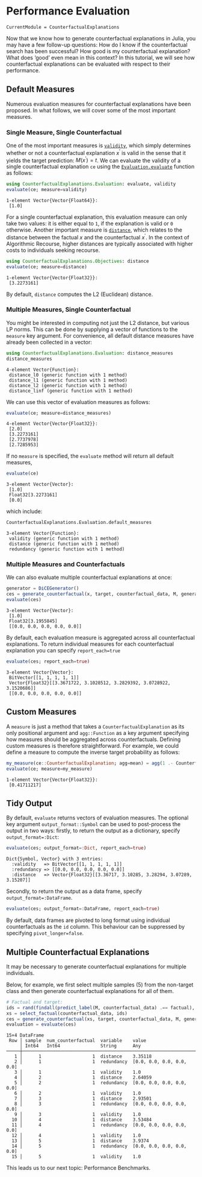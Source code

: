 # Performance Evaluation

``` @meta
CurrentModule = CounterfactualExplanations 
```

Now that we know how to generate counterfactual explanations in Julia, you may have a few follow-up questions: How do I know if the counterfactual search has been successful? How good is my counterfactual explanation? What does ‘good’ even mean in this context? In this tutorial, we will see how counterfactual explanations can be evaluated with respect to their performance.

## Default Measures

Numerous evaluation measures for counterfactual explanations have been proposed. In what follows, we will cover some of the most important measures.

### Single Measure, Single Counterfactual

One of the most important measures is [`validity`](@ref), which simply determines whether or not a counterfactual explanation $x^{\prime}$ is valid in the sense that it yields the target prediction: $M(x^{\prime})=t$. We can evaluate the validity of a single counterfactual explanation `ce` using the [`Evaluation.evaluate`](@ref) function as follows:

``` julia
using CounterfactualExplanations.Evaluation: evaluate, validity
evaluate(ce; measure=validity)
```

    1-element Vector{Vector{Float64}}:
     [1.0]

For a single counterfactual explanation, this evaluation measure can only take two values: it is either equal to `1`, if the explanation is valid or `0` otherwise. Another important measure is [`distance`](@ref), which relates to the distance between the factual $x$ and the counterfactual $x^{\prime}$. In the context of Algorithmic Recourse, higher distances are typically associated with higher costs to individuals seeking recourse.

``` julia
using CounterfactualExplanations.Objectives: distance
evaluate(ce; measure=distance)
```

    1-element Vector{Vector{Float32}}:
     [3.2273161]

By default, `distance` computes the L2 (Euclidean) distance.

### Multiple Measures, Single Counterfactual

You might be interested in computing not just the L2 distance, but various LP norms. This can be done by supplying a vector of functions to the `measure` key argument. For convenience, all default distance measures have already been collected in a vector:

``` julia
using CounterfactualExplanations.Evaluation: distance_measures
distance_measures
```

    4-element Vector{Function}:
     distance_l0 (generic function with 1 method)
     distance_l1 (generic function with 1 method)
     distance_l2 (generic function with 1 method)
     distance_linf (generic function with 1 method)

We can use this vector of evaluation measures as follows:

``` julia
evaluate(ce; measure=distance_measures)
```

    4-element Vector{Vector{Float32}}:
     [2.0]
     [3.2273161]
     [2.7737978]
     [2.7285953]

If no `measure` is specified, the `evaluate` method will return all default measures,

``` julia
evaluate(ce)
```

    3-element Vector{Vector}:
     [1.0]
     Float32[3.2273161]
     [0.0]

which include:

``` julia
CounterfactualExplanations.Evaluation.default_measures
```

    3-element Vector{Function}:
     validity (generic function with 1 method)
     distance (generic function with 1 method)
     redundancy (generic function with 1 method)

### Multiple Measures and Counterfactuals

We can also evaluate multiple counterfactual explanations at once:

``` julia
generator = DiCEGenerator()
ces = generate_counterfactual(x, target, counterfactual_data, M, generator; num_counterfactuals=5)
evaluate(ces)
```

    3-element Vector{Vector}:
     [1.0]
     Float32[3.1955845]
     [[0.0, 0.0, 0.0, 0.0, 0.0]]

By default, each evaluation measure is aggregated across all counterfactual explanations. To return individual measures for each counterfactual explanation you can specify `report_each=true`

``` julia
evaluate(ces; report_each=true)
```

    3-element Vector{Vector}:
     BitVector[[1, 1, 1, 1, 1]]
     Vector{Float32}[[3.3671722, 3.1028512, 3.2829392, 3.0728922, 3.1520686]]
     [[0.0, 0.0, 0.0, 0.0, 0.0]]

## Custom Measures

A `measure` is just a method that takes a `CounterfactualExplanation` as its only positional argument and `agg::Function` as a key argument specifying how measures should be aggregated across counterfactuals. Defining custom measures is therefore straightforward. For example, we could define a measure to compute the inverse target probability as follows:

``` julia
my_measure(ce::CounterfactualExplanation; agg=mean) = agg(1 .- CounterfactualExplanations.target_probs(ce))
evaluate(ce; measure=my_measure)
```

    1-element Vector{Vector{Float32}}:
     [0.41711217]

## Tidy Output

By default, `evaluate` returns vectors of evaluation measures. The optional key argument `output_format::Symbol` can be used to post-process the output in two ways: firstly, to return the output as a dictionary, specify `output_format=:Dict`:

``` julia
evaluate(ces; output_format=:Dict, report_each=true)
```

    Dict{Symbol, Vector} with 3 entries:
      :validity   => BitVector[[1, 1, 1, 1, 1]]
      :redundancy => [[0.0, 0.0, 0.0, 0.0, 0.0]]
      :distance   => Vector{Float32}[[3.36717, 3.10285, 3.28294, 3.07289, 3.15207]]

Secondly, to return the output as a data frame, specify `output_format=:DataFrame`.

``` julia
evaluate(ces; output_format=:DataFrame, report_each=true)
```

By default, data frames are pivoted to long format using individual counterfactuals as the `id` column. This behaviour can be suppressed by specifying `pivot_longer=false`.

## Multiple Counterfactual Explanations

It may be necessary to generate counterfactual explanations for multiple individuals.

Below, for example, we first select multiple samples (5) from the non-target class and then generate counterfactual explanations for all of them.

``` julia
# Factual and target:
ids = rand(findall(predict_label(M, counterfactual_data) .== factual), n_individuals)
xs = select_factual(counterfactual_data, ids)
ces = generate_counterfactual(xs, target, counterfactual_data, M, generator; num_counterfactuals=5)
evaluation = evaluate(ces)
```

    15×4 DataFrame
     Row │ sample  num_counterfactual  variable    value                     
         │ Int64   Int64               String      Any                       
    ─────┼───────────────────────────────────────────────────────────────────
       1 │      1                   1  distance    3.35118
       2 │      1                   1  redundancy  [0.0, 0.0, 0.0, 0.0, 0.0]
       3 │      1                   1  validity    1.0
       4 │      2                   1  distance    2.64059
       5 │      2                   1  redundancy  [0.0, 0.0, 0.0, 0.0, 0.0]
       6 │      2                   1  validity    1.0
       7 │      3                   1  distance    2.93501
       8 │      3                   1  redundancy  [0.0, 0.0, 0.0, 0.0, 0.0]
       9 │      3                   1  validity    1.0
      10 │      4                   1  distance    3.53484
      11 │      4                   1  redundancy  [0.0, 0.0, 0.0, 0.0, 0.0]
      12 │      4                   1  validity    1.0
      13 │      5                   1  distance    3.9374
      14 │      5                   1  redundancy  [0.0, 0.0, 0.0, 0.0, 0.0]
      15 │      5                   1  validity    1.0

This leads us to our next topic: Performance Benchmarks.
